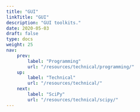 ```yaml
---
title: "GUI"
linkTitle: "GUI"
description: "GUI toolkits." 
date: 2020-05-03
draft: false
type: docs
weight: 25
nav:
    prev:
        label: "Programming"
        url: "/resources/technical/programming/"
    up:
        label: "Technical"
        url: "/resources/technical/"
    next:
        label: "SciPy"
        url: "/resources/technical/scipy/"
---
```

